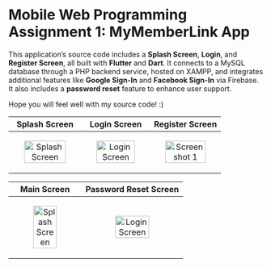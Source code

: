 # Mobile Web Programming Assignment 1: MyMemberLink App

This application’s source code includes a **Splash Screen**, **Login**, and **Register Screen**, all built with **Flutter** and **Dart**. It connects to a MySQL database through a PHP backend service, hosted on XAMPP, and integrates additional features like **Google Sign-In** and **Facebook Sign-In** via Firebase. It also includes a **password reset** feature to enhance user support.

Hope you will feel well with my source code! :)


| Splash Screen                                       | Login Screen                                       | Register Screen                                       |
|--------------------------------------------------------|--------------------------------------------------------|--------------------------------------------------------|
| <p align="center"><img src="https://github.com/user-attachments/assets/d850d21a-71a0-43de-b36d-56e84e600d40" alt="Splash Screen" width="80%"> | <p align="center"><img src="https://github.com/user-attachments/assets/6945da4e-30f1-4c70-8f69-b26797526916" alt="Login Screen" width="80%"> | <p align="center"><img src="https://github.com/user-attachments/assets/1aa078d0-489b-46c8-8306-695322f92650" alt="Screenshot 1" width="80%"> |

| Main Screen                                     | Password Reset Screen                                     | 
|--------------------------------------------------------|--------------------------------------------------------|
| <p align="center"><img src="https://github.com/user-attachments/assets/1dcf6e3d-bd28-4f23-b221-142ca0484240" alt="Splash Screen" width="60%"> | <p align="center"><img src="https://github.com/user-attachments/assets/f7891e6b-fad9-4d9a-97d0-e5536ee784a6" alt="Login Screen" width="60%"> | 
